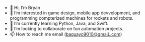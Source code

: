 - 👋 Hi, I’m Bryan 
- 👀 I’m interested in game design, mobile app devvelopment, and programming compterized machines for rockets and robots. 
- 🌱 I’m currently learning Python, Java, and Swift. 
- 💞️ I’m looking to collaborate on fun automation projects. 
- 📫 How to reach me email (baguayo9010@gmaiL.com)

<!---
baguayo10/baguayo10 is a ✨ special ✨ repository because its `README.md` (this file) appears on your GitHub profile.
You can click the Preview link to take a look at your changes.
--->
